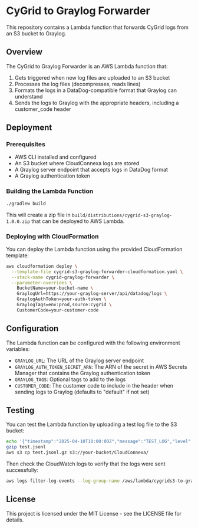 # CyGrid to Graylog Forwarder

This repository contains a Lambda function that forwards CyGrid logs from an S3 bucket to Graylog.

## Overview

The CyGrid to Graylog Forwarder is an AWS Lambda function that:

1. Gets triggered when new log files are uploaded to an S3 bucket
2. Processes the log files (decompresses, reads lines)
3. Formats the logs in a DataDog-compatible format that Graylog can understand
4. Sends the logs to Graylog with the appropriate headers, including a customer_code header

## Deployment

### Prerequisites

- AWS CLI installed and configured
- An S3 bucket where CloudConnexa logs are stored
- A Graylog server endpoint that accepts logs in DataDog format
- A Graylog authentication token

### Building the Lambda Function

```bash
./gradlew build
```

This will create a zip file in `build/distributions/cygrid-s3-graylog-1.0.0.zip` that can be deployed to AWS Lambda.

### Deploying with CloudFormation

You can deploy the Lambda function using the provided CloudFormation template:

```bash
aws cloudformation deploy \
  --template-file cygrid-s3-graylog-forwarder-cloudformation.yaml \
  --stack-name cygrid-graylog-forwarder \
  --parameter-overrides \
    BucketName=your-bucket-name \
    GraylogUrl=https://your-graylog-server/api/datadog/logs \
    GraylogAuthToken=your-auth-token \
    GraylogTags=env:prod,source:cygrid \
    CustomerCode=your-customer-code
```

## Configuration

The Lambda function can be configured with the following environment variables:

- `GRAYLOG_URL`: The URL of the Graylog server endpoint
- `GRAYLOG_AUTH_TOKEN_SECRET_ARN`: The ARN of the secret in AWS Secrets Manager that contains the Graylog authentication token
- `GRAYLOG_TAGS`: Optional tags to add to the logs
- `CUSTOMER_CODE`: The customer code to include in the header when sending logs to Graylog (defaults to "default" if not set)

## Testing

You can test the Lambda function by uploading a test log file to the S3 bucket:

```bash
echo '{"timestamp":"2025-04-10T10:00:00Z","message":"TEST_LOG","level":"INFO"}' > test.jsonl
gzip test.jsonl
aws s3 cp test.jsonl.gz s3://your-bucket/CloudConnexa/
```

Then check the CloudWatch logs to verify that the logs were sent successfully:

```bash
aws logs filter-log-events --log-group-name /aws/lambda/cygrids3-to-graylog-forwarder-lambda --filter-pattern "Successfully sent"
```

## License

This project is licensed under the MIT License - see the LICENSE file for details.
